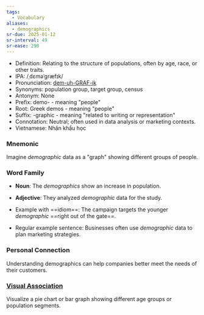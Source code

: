 ```yaml
---
tags:
  - Vocabulary
aliases:
  - demographics
sr-due: 2025-01-12
sr-interval: 49
sr-ease: 290
---
```

- Definition: Relating to the structure of populations, often by age, race, or other traits.
- IPA: /ˌdɛməˈɡræfɪk/
- Pronunciation: [dem-uh-GRAF-ik](https://www.google.com/search?q=how+to+pronounce+demographic)
- Synonyms: population group, target group, census
- Antonym: None
- Prefix: demo- - meaning "people"
- Root: Greek demos - meaning "people"
- Suffix: -graphic - meaning "related to writing or representation"
- Connotation: Neutral; often used in data analysis or marketing contexts.
- Vietnamese: Nhân khẩu học

### Mnemonic

Imagine *demographic* data as a "graph" showing different groups of people.

### Word Family

- **Noun**: The *demographics* show an increase in population.
- **Adjective**: They analyzed *demographic* data for the study.

- Example with ==idiom==: The campaign targets the younger *demographic* ==right out of the gate==.
- Regular example sentence: Businesses often use *demographic* data to plan marketing strategies.

### Personal Connection

Understanding demographics can help companies better meet the needs of their customers.

### [Visual Association](https://www.google.com/search?tbm=isch&q=demographic)

Visualize a pie chart or bar graph showing different age groups or population segments.
